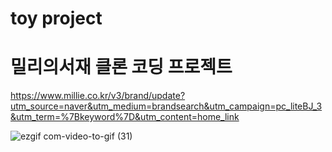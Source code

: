 # toy project
# 밀리의서재 클론 코딩 프로젝트
https://www.millie.co.kr/v3/brand/update?utm_source=naver&utm_medium=brandsearch&utm_campaign=pc_liteBJ_3&utm_term=%7Bkeyword%7D&utm_content=home_link

![ezgif com-video-to-gif (31)](https://github.com/JangHaEunn/toy/assets/117424784/de2dea5f-f58e-44ce-bc4d-4c34ef41310c)
